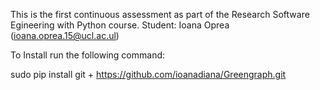 
This is the first continuous assessment as part of the Research Software Egineering with Python course.
Student: Ioana Oprea (ioana.oprea.15@ucl.ac.ul)

To Install run the following command:

sudo pip install git + https://github.com/ioanadiana/Greengraph.git
